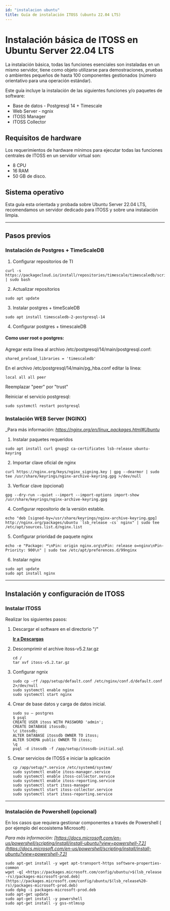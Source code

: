 ```yaml
---
id: "instalacion ubuntu"
title: Guía de instalación ITOSS (ubuntu 22.04 LTS)
---
```


# Instalación básica de ITOSS en Ubuntu Server 22.04 LTS

La instalación básica, todas las funciones esenciales son instaladas en un mismo servidor, tiene como objeto utilizarse para demostraciones, pruebas o ambientes pequeños de hasta 100 componentes gestionados (número orientativo para una operación estándar).

Este guía incluye la instalación de las siguientes funciones y/o paquetes de software:

* Base de datos -  Postgresql 14 + Timescale
* Web Server - ngnix
* ITOSS Manager
* ITOSS Collector

## Requisitos de hardware

Los requerimientos de hardware mínimos para ejecutar todas las funciones centrales de ITOSS en un servidor virtual son:

* 8 CPU  
* 16 RAM
* 50 GB de disco.

## Sistema operativo

Esta guía esta orientada y probada sobre Ubuntu Server 22.04 LTS, recomendamos un servidor dedicado para ITOSS y sobre una instalación limpia.  

***

## Pasos previos

### Instalación de Postgres + TimeScaleDB

1. Configurar repositorios de TI

```shell
curl -s https://packagecloud.io/install/repositories/timescale/timescaledb/script.deb.sh | sudo bash 
```

2. Actualizar repositorios  

```shell
sudo apt update 
```

3. Instalar postgres + timeScaleDB

```shell
sudo apt install timescaledb-2-postgresql-14 
```
4. Configurar postgres + timescaleDB
   
#### Como user root o postgres:
Agregar esta línea al archivo /etc/postgresql/14/main/postgresql.conf:

```shell
shared_preload_libraries = 'timescaledb'
```

En el archivo /etc/postgresql/14/main/pg_hba.conf editar la línea:
```shell
local all all peer
```
Reemplazar "peer" por "trust"

Reiniciar el servicio postgresql:
```shell
sudo systemctl restart postgresql 
```


### Instalación WEB Server (NGINX)

_Para más información: _https://nginx.org/en/linux_packages.html#Ubuntu_

1. Instalar paquetes requeridos

```shell
sudo apt install curl gnupg2 ca-certificates lsb-release ubuntu-keyring
```

2. Importar clave oficial de nginx

```shell
curl https://nginx.org/keys/nginx_signing.key | gpg --dearmor | sudo tee /usr/share/keyrings/nginx-archive-keyring.gpg >/dev/null 
```

3. Verficar clave (opcional)

```shell
gpg --dry-run --quiet --import --import-options import-show /usr/share/keyrings/nginx-archive-keyring.gpg 
```

4. Configurar repositorio de la versión estable.

```shell
echo "deb [signed-by=/usr/share/keyrings/nginx-archive-keyring.gpg] http://nginx.org/packages/ubuntu `lsb_release -cs` nginx" | sudo tee /etc/apt/sources.list.d/nginx.list 
```

5. Configurar prioridad de paquete nginx

```shell
echo -e "Package: *\nPin: origin nginx.org\nPin: release o=nginx\nPin-Priority: 900\n" | sudo tee /etc/apt/preferences.d/99nginx 
```

6. Instalar nginx

```shell
sudo apt update
sudo apt install nginx
```

***

## Instalación y configuración de ITOSS

### Instalar ITOSS

Realizar los siguientes pasos:

1. Descargar el software en el directorio "/"

    **[Ir a Descargas](/Download)**


2. Descomprimir el archive itoss-v5.2.tar.gz

    ```shell
    cd /
    tar xvf itoss-v5.2.tar.gz
    ```

3. Configurar ngnix  

    ```shell
    sudo cp -rf /app/setup/default.conf /etc/nginx/conf.d/default.conf 2>/dev/null 
    sudo systemctl enable nginx 
    sudo systemctl start nginx 
    ```

4. Crear de base datos y carga de datos inicial.

    ```shell
    sudo su – postgres 
    $ psql 
    CREATE USER itoss WITH PASSWORD 'admin'; 
    CREATE DATABASE itossdb; 
    \c itossdb; 
    ALTER DATABASE itossdb OWNER TO itoss; 
    ALTER SCHEMA public OWNER TO itoss; 
    \q
    psql -d itossdb -f /app/setup/itossdb-initial.sql
    ```

5. Crear servicios de ITOSS e iniciar la aplicación 

    ```shell
    cp /app/setup/*.service /etc/systemd/system/ 
    sudo systemctl enable itoss-manager.service 
    sudo systemctl enable itoss-collector.service 
    sudo systemctl enable itoss-reporting.service
    sudo systemctl start itoss-manager 
    sudo systemctl start itoss-collector.service 
    sudo systemctl start itoss-reporting.service 
    ```

***

### Instalación de Powershell (opcional)

En los casos que requiera gestionar componentes a través de Powershell ( por ejemplo  del ecosistema Microsoft) .

_Para más información:
[https://docs.microsoft.com/en-us/powershell/scripting/install/install-ubuntu?view=powershell-7.2](https://docs.microsoft.com/en-us/powershell/scripting/install/install-ubuntu?view=powershell-7.2)_

```shell
sudo apt-get install -y wget apt-transport-https software-properties-common
wget -q[ <https://packages.microsoft.com/config/ubuntu/>$(lsb_release -rs)/packages-microsoft-prod.deb](https://packages.microsoft.com/config/ubuntu/$(lsb_release%20-rs)/packages-microsoft-prod.deb)
sudo dpkg -i packages-microsoft-prod.deb
sudo apt-get update
sudo apt-get install -y powershell
sudo apt-get install -y gss-ntlmssp
```
